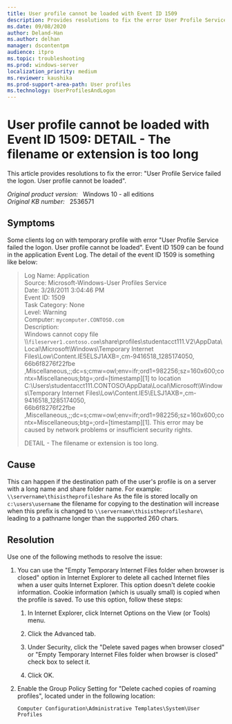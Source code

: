 ```yaml
---
title: User profile cannot be loaded with Event ID 1509
description: Provides resolutions to fix the error User Profile Service failed the logon. User profile cannot be loaded.
ms.date: 09/08/2020
author: Deland-Han
ms.author: delhan
manager: dscontentpm
audience: itpro
ms.topic: troubleshooting
ms.prod: windows-server
localization_priority: medium
ms.reviewer: kaushika
ms.prod-support-area-path: User profiles
ms.technology: UserProfilesAndLogon
---
```

# User profile cannot be loaded with Event ID 1509: DETAIL - The filename or extension is too long

This article provides resolutions to fix the error: "User Profile Service failed the logon. User profile cannot be loaded".

_Original product version:_ &nbsp; Windows 10 - all editions  
_Original KB number:_ &nbsp; 2536571

## Symptoms

Some clients log on with temporary profile with error "User Profile Service failed the logon. User profile cannot be loaded". Event ID 1509 can be found in the application Event Log. The detail of the event ID 1509 is something like below:

> Log Name: Application  
Source: Microsoft-Windows-User Profiles Service  
Date: 3/28/2011 3:04:46 PM  
Event ID: 1509  
Task Category: None  
Level: Warning  
Computer: `mycomputer.CONTOSO.com`  
Description:  
Windows cannot copy file  
\\\\`fileserver1.contoso.com`\share\profiles\studentacct111.V2\AppData\Local\Microsoft\Windows\Temporary Internet Files\Low\Content.IE5ELSJ1AXB\=,cm-9416518_1285174050,  
66b6f8276f22fbe  
,Miscellaneous,;;dc=s;cmw=owl;env=ifr;ord1=982256;sz=160x600;contx=Miscellaneous;btg=;ord=[timestamp][1] to location C:\Users\studentacct111.CONTOSO\AppData\Local\Microsoft\Windows\Temporary Internet  Files\Low\Content.IE5\ELSJ1AXB\=,cm-9416518_1285174050,  
66b6f8276f22fbe  
,Miscellaneous,;;dc=s;cmw=owl;env=ifr;ord1=982256;sz=160x600;contx=Miscellaneous;btg=;ord=[timestamp][1]. This error may be caused by network problems or insufficient security rights.  
>
> DETAIL - The filename or extension is too long.  

## Cause

This can happen if the destination path of the user's profile is on a server with a long name and share folder name. For example: `\\servername\thisistheprofileshare` As the file is stored locally on `c:\users\username` the filename for copying to the destination will increase when this prefix is changed to `\\servername\thisistheprofileshare\` leading to a pathname longer than the supported 260 chars.

## Resolution

Use one of the following methods to resolve the issue:

1. You can use the "Empty Temporary Internet Files folder when browser is closed" option in Internet Explorer to delete all cached Internet files when a user quits Internet Explorer. This option doesn't delete cookie information. Cookie information (which is usually small) is copied when the profile is saved. To use this option, follow these steps:

    1. In Internet Explorer, click Internet Options on the View (or Tools) menu.

    2. Click the Advanced tab.

    3. Under Security, click the "Delete saved pages when browser closed" or "Empty Temporary Internet Files folder when browser is closed" check box to select it.

    4. Click OK.

2. Enable the Group Policy Setting for "Delete cached copies of roaming profiles", located under in the following location:

    `Computer Configuration\Administrative Templates\System\User Profiles`
